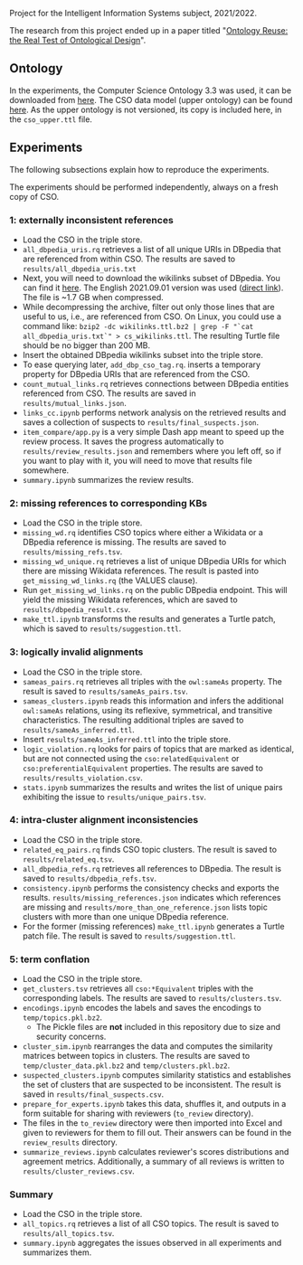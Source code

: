 Project for the Intelligent Information Systems subject, 2021/2022.

The research from this project ended up in a paper titled "[Ontology Reuse: the Real Test of Ontological Design](https://github.com/Ostrzyciel/ontology-quality-2022)".

## Ontology

In the experiments, the Computer Science Ontology 3.3 was used, it can be downloaded from [here](https://cso.kmi.open.ac.uk/downloads). The CSO data model (upper ontology) can be found [here](https://cso.kmi.open.ac.uk/schema/cso). As the upper ontology is not versioned, its copy is included here, in the `cso_upper.ttl` file.

## Experiments

The following subsections explain how to reproduce the experiments.

The experiments should be performed independently, always on a fresh copy of CSO.

### 1: externally inconsistent references

- Load the CSO in the triple store.
- `all_dbpedia_uris.rq` retrieves a list of all unique URIs in DBpedia that are referenced from within CSO. The results are saved to `results/all_dbpedia_uris.txt`
- Next, you will need to download the wikilinks subset of DBpedia. You can find it [here](https://databus.dbpedia.org/dbpedia/generic/wikilinks/). The English 2021.09.01 version was used ([direct link](https://databus.dbpedia.org/dbpedia/generic/wikilinks/2021.09.01/wikilinks_lang=en.ttl.bz2)). The file is ~1.7 GB when compressed.
- While decompressing the archive, filter out only those lines that are useful to us, i.e., are referenced from CSO. On Linux, you could use a command like: ``bzip2 -dc wikilinks.ttl.bz2 | grep -F "`cat all_dbpedia_uris.txt`" > cs_wikilinks.ttl``. The resulting Turtle file should be no bigger than 200 MB.
- Insert the obtained DBpedia wikilinks subset into the triple store.
- To ease querying later, `add_dbp_cso_tag.rq`. inserts a temporary property for DBpedia URIs that are referenced from the CSO.
- `count_mutual_links.rq` retrieves connections between DBpedia entities referenced from CSO. The results are saved in `results/mutual_links.json`.
- `links_cc.ipynb` performs network analysis on the retrieved results and saves a collection of suspects to `results/final_suspects.json`.
- `item_compare/app.py` is a very simple Dash app meant to speed up the review process. It saves the progress automatically to `results/review_results.json` and remembers where you left off, so if you want to play with it, you will need to move that results file somewhere.
- `summary.ipynb` summarizes the review results.

### 2: missing references to corresponding KBs

- Load the CSO in the triple store.
- `missing_wd.rq` identifies CSO topics where either a Wikidata or a DBpedia reference is missing. The results are saved to `results/missing_refs.tsv`.
- `missing_wd_unique.rq` retrieves a list of unique DBpedia URIs for which there are missing Wikidata references. The result is pasted into `get_missing_wd_links.rq` (the VALUES clause).
- Run `get_missing_wd_links.rq` on the public DBpedia endpoint. This will yield the missing Wikidata references, which are saved to `results/dbpedia_result.csv`.
- `make_ttl.ipynb` transforms the results and generates a Turtle patch, which is saved to `results/suggestion.ttl`.

### 3: logically invalid alignments

- Load the CSO in the triple store.
- `sameas_pairs.rq` retrieves all triples with the `owl:sameAs` property. The result is saved to `results/sameAs_pairs.tsv`.
- `sameas_clusters.ipynb` reads this information and infers the additional `owl:sameAs` relations, using its reflexive, symmetrical, and transitive characteristics. The resulting additional triples are saved to `results/sameAs_inferred.ttl`.
- Insert `results/sameAs_inferred.ttl` into the triple store.
- `logic_violation.rq` looks for pairs of topics that are marked as identical, but are not connected using the `cso:relatedEquivalent` or `cso:preferentialEquivalent` properties. The results are saved to `results/results_violation.csv`.
- `stats.ipynb` summarizes the results and writes the list of unique pairs exhibiting the issue to `results/unique_pairs.tsv`.

### 4: intra-cluster alignment inconsistencies

- Load the CSO in the triple store.
- `related_eq_pairs.rq` finds CSO topic clusters. The result is saved to `results/related_eq.tsv`.
- `all_dbpedia_refs.rq` retrieves all references to DBpedia. The result is saved to `results/dbpedia_refs.tsv`.
- `consistency.ipynb` performs the consistency checks and exports the results. `results/missing_references.json` indicates which references are missing and `results/more_than_one_reference.json` lists topic clusters with more than one unique DBpedia reference.
- For the former (missing references) `make_ttl.ipynb` generates a Turtle patch file. The result is saved to `results/suggestion.ttl`.

### 5: term conflation

- Load the CSO in the triple store.
- `get_clusters.tsv` retrieves all `cso:*Equivalent` triples with the corresponding labels. The results are saved to `results/clusters.tsv`.
- `encodings.ipynb` encodes the labels and saves the encodings to `temp/topics.pkl.bz2`.
    - The Pickle files are **not** included in this repository due to size and security concerns.
- `cluster_sim.ipynb` rearranges the data and computes the similarity matrices between topics in clusters. The results are saved to `temp/cluster_data.pkl.bz2` and `temp/clusters.pkl.bz2`.
- `suspected_clusters.ipynb` computes similarity statistics and establishes the set of clusters that are suspected to be inconsistent. The result is saved in `results/final_suspects.csv`.
- `prepare_for_experts.ipynb` takes this data, shuffles it, and outputs in a form suitable for sharing with reviewers (`to_review` directory).
- The files in the `to_review` directory were then imported into Excel and given to reviewers for them to fill out. Their answers can be found in the `review_results` directory.
- `summarize_reviews.ipynb` calculates reviewer's scores distributions and agreement metrics. Additionally, a summary of all reviews is written to `results/cluster_reviews.csv`.

### Summary

- Load the CSO in the triple store.
- `all_topics.rq` retrieves a list of all CSO topics. The result is saved to `results/all_topics.tsv`.
- `summary.ipynb` aggregates the issues observed in all experiments and summarizes them.

